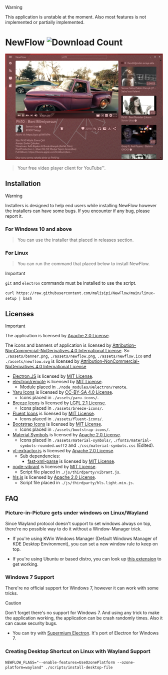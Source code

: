 > [!WARNING]
> This application is unstable at the moment. Also most features is not implemented or partially implemented.

# NewFlow ![Download Count](https://img.shields.io/github/downloads/malisipi/NewFlow/total?style=plastic&link=https%3A%2F%2Fgithub.com%2Fmalisipi%2FNewFlow)

!["NewFlow Screenshot"](./assets/screenshots/NewFlow.png)

> Your free video player client for YouTube™.

## Installation

> [!WARNING]
> Installers is designed to help end users while installing NewFlow however the installers can have some bugs. If you encounter if any bug, please report it.

### For Windows 10 and above

> You can use the installer that placed in releases section.

### For Linux

> You can run the command that placed below to install NewFlow.

> [!IMPORTANT]
> `git` and `electron` commands must be installed to use the script.

```curl https://raw.githubusercontent.com/malisipi/NewFlow/main/linux-setup | bash```

## Licenses

> [!IMPORTANT]
> The application is licensed by [Apache 2.0 License](./LICENSE).
>
> The icons and banners of application is licensed by [Attribution-NonCommercial-NoDerivatives 4.0 International License](./LICENSE_CC_BY_NC_ND_4.0). So `./assets/banner.png`, `./assets/newflow.png`, `./assets/newflow.ico` and `./assets/newflow.svg` is licensed by [Attribution-NonCommercial-NoDerivatives 4.0 International License](./LICENSE_CC_BY_NC_ND_4.0)

- [Electron.JS](https://github.com/electron/electron) is licensed by [MIT License](https://github.com/electron/electron/blob/main/LICENSE).
- [electron/remote](https://github.com/electron/remote) is licensed by [MIT License](https://github.com/electron/remote/blob/main/LICENSE).
    - Module placed in `./node_modules/@electron/remote`.
- [Yaru Icons](https://github.com/ubuntu/yaru) is licensed by [CC-BY-SA 4.0 License](https://github.com/ubuntu/yaru#copying-or-reusing).
    - Icons placed in `./assets/yaru-icons/`.
- [Breeze Icons](https://github.com/KDE/breeze-icons) is licensed by [LGPL 2.1 License](https://github.com/KDE/breeze-icons/blob/master/COPYING.LIB).
    - Icons placed in `./assets/breeze-icons/`.
- [Fluent Icons](https://github.com/microsoft/fluentui-system-icons) is licensed by [MIT License](https://github.com/microsoft/fluentui-system-icons/blob/main/LICENSE).
    - Icons placed in `./assets/fluent-icons/`.
- [Bootstrap Icons](https://github.com/twbs/icons) is licensed by [MIT License](https://github.com/twbs/icons/blob/main/LICENSE).
    - Icons placed in `./assets/bootstrap-icons/`.
- [Material Symbols](https://github.com/google/material-design-icons) is licensed by [Apache 2.0 License](https://github.com/google/material-design-icons/blob/master/LICENSE).
    - Icons placed in `./assets/material-symbols/`, `./fonts/material-symbols-rounded.woff2` and `./css/material-symbols.css` (Edited).
- [yt-extractor.js](https://github.com/malisipi/yt-extractor.js) is licensed by [Apache 2.0 License](https://github.com/malisipi/yt-extractor.js/blob/main/LICENSE).
    - Sub dependencies:
        - [fast-xml-parse](https://www.npmjs.com/package/fast-xml-parser) is licensed by [MIT License](https://github.com/NaturalIntelligence/fast-xml-parser/blob/master/LICENSE).
- [node-vibrant](https://github.com/Vibrant-Colors/node-vibrant) is licensed by [MIT License](https://github.com/Vibrant-Colors/node-vibrant/blob/master/LICENSE.md).
    - Script file placed in `./js/thirdparty/vibrant.js`.
- [hls.js](https://github.com/video-dev/hls.js) is licensed by [Apache 2.0 License](https://github.com/video-dev/hls.js/blob/master/LICENSE).
    - Script file placed in `./js/thirdparty/hls.light.min.js`.

## FAQ

### Picture-in-Picture gets under windows on Linux/Wayland

Since Wayland protocol doesn't support to set windows always on top, there're no possible way to do it without a Window-Manager trick.

* If you're using KWin Windows Manager (Default Windows Manager of KDE Desktop Environment), you can set a new window rule to keep on top.

* If you're using Ubuntu or based distro, you can look up [this extension](https://github.com/Rafostar/gnome-shell-extension-pip-on-top) to get working.

### Windows 7 Support

There're no official support for Windows 7, however it can work with some tricks.

> [!CAUTION]
> Don't forget there's no support for Windows 7. And using any trick to make the application working, the application can be crash randomly times. Also it can cause security bugs.

* You can try with [Supermium Electron](https://github.com/win32ss/supermium-electron). It's port of Electron for Windows 7.

### Creating Desktop Shortcut on Linux with Wayland Support

```
NEWFLOW_FLAGS="--enable-features=UseOzonePlatform --ozone-platform=wayland" ./scripts/install-desktop-file
```